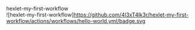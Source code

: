 hexlet-my-first-workflow  
![hexlet-my-first-workflow]https://github.com/4l3xT4lk3r/hexlet-my-first-workflow/actions/workflows/hello-world.yml/badge.svg
